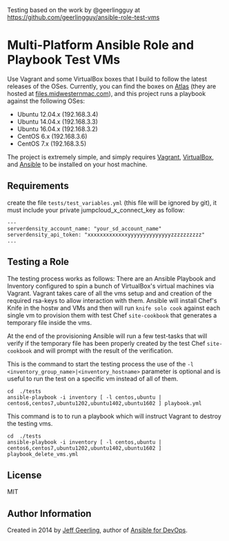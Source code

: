 Testing based on the work by @geerlingguy
at https://github.com/geerlingguy/ansible-role-test-vms

# Multi-Platform Ansible Role and Playbook Test VMs

Use Vagrant and some VirtualBox boxes that I build to follow the latest releases of the OSes. Currently, you can find the boxes on [Atlas](https://atlas.hashicorp.com/geerlingguy) (they are hosted at [files.midwesternmac.com](http://files.midwesternmac.com/)), and this project runs a playbook against the following OSes:

  - Ubuntu 12.04.x (192.168.3.4)
  - Ubuntu 14.04.x (192.168.3.3)
  - Ubuntu 16.04.x (192.168.3.2)
  - CentOS 6.x (192.168.3.6)
  - CentOS 7.x (192.168.3.5)

The project is extremely simple, and simply requires [Vagrant](https://www.vagrantup.com/), [VirtualBox](https://www.virtualbox.org/), and [Ansible](http://docs.ansible.com/intro_installation.html) to be installed on your host machine.


## Requirements

create the file `tests/test_variables.yml` (this file will be ignored by git),
it must include your private jumpcloud_x_connect_key as follow:

```
---
serverdensity_account_name: "your_sd_account_name"
serverdensity_api_token: "xxxxxxxxxxxxxyyyyyyyyyyyyyyzzzzzzzzzz"
...
```


## Testing a Role
The testing process works as follows:
There are an Ansible Playbook and Inventory configured to spin a bunch of VirtualBox's virtual machines via Vagrant.
Vagrant takes care of all the vms setup and and creation of the required rsa-keys to allow interaction with them.
Ansible will install Chef's Knife in the hostw and VMs and then will run `knife solo cook` against each single vm to provision them with test Chef `site-cookbook` that generates a temporary file inside the vms.

At the end of the provisioning Ansible will run a few test-tasks that will verify if the temporary file has been properly created by the test Chef `site-cookbook` and will prompt with the result of the verification.

This is the command to start the testing process the use of the `-l <inventory_group_name>|<inventory_hostname>` parameter is optional and is useful to run the test on a specific vm instead of all of them.

```
cd  ./tests
ansible-playbook -i inventory [ -l centos,ubuntu | centos6,centos7,ubuntu1202,ubuntu1402,ubuntu1602 ] playbook.yml
```

This command is to to run a playbook which will instruct Vagrant to destroy the testing vms.
```
cd  ./tests
ansible-playbook -i inventory [ -l centos,ubuntu |  centos6,centos7,ubuntu1202,ubuntu1402,ubuntu1602 ] playbook_delete_vms.yml

```

## License

MIT

## Author Information

Created in 2014 by [Jeff Geerling](http://jeffgeerling.com/), author of [Ansible for DevOps](http://ansiblefordevops.com/).

